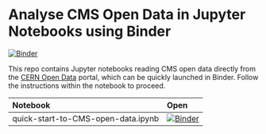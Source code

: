 # Analyse CMS Open Data in Jupyter Notebooks using Binder

[![Binder](https://mybinder.org/badge.svg)](https://beta.mybinder.org/v2/gh/cms-opendata-education/cms-online-notebooks-for-binder/master)

This repo contains Jupyter notebooks reading CMS open data directly from the [CERN Open Data](http://opendata.cern.ch) portal, which can be quickly launched in Binder.
Follow the instructions within the notebook to proceed.

|Notebook|Open|
|:--|:--|
|quick-start-to-CMS-open-data.ipynb|[![Binder](https://mybinder.org/badge.svg)](https://beta.mybinder.org/v2/gh/cms-opendata-education/cms-online-notebooks-for-binder/master?filepath=quick-start-to-CMS-open-data.ipynb)|
